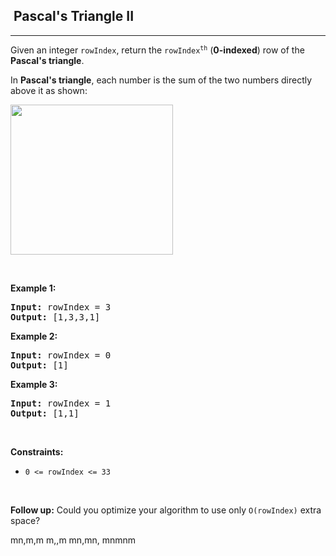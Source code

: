<h2>  Pascal's Triangle II</h2><hr><div><p>Given an integer <code>rowIndex</code>, return the <code>rowIndex<sup>th</sup></code> (<strong>0-indexed</strong>) row of the <strong>Pascal's triangle</strong>.</p>

<p>In <strong>Pascal's triangle</strong>, each number is the sum of the two numbers directly above it as shown:</p>
<img alt="" src="https://upload.wikimedia.org/wikipedia/commons/0/0d/PascalTriangleAnimated2.gif" style="height:240px; width:260px">
<p>&nbsp;</p>
<p><strong>Example 1:</strong></p>
<pre><strong>Input:</strong> rowIndex = 3
<strong>Output:</strong> [1,3,3,1]
</pre><p><strong>Example 2:</strong></p>
<pre><strong>Input:</strong> rowIndex = 0
<strong>Output:</strong> [1]
</pre><p><strong>Example 3:</strong></p>
<pre><strong>Input:</strong> rowIndex = 1
<strong>Output:</strong> [1,1]
</pre>
<p>&nbsp;</p>
<p><strong>Constraints:</strong></p>

<ul>
	<li><code>0 &lt;= rowIndex &lt;= 33</code></li>
</ul>

<p>&nbsp;</p>
<p><strong>Follow up:</strong> Could you optimize your algorithm to use only <code>O(rowIndex)</code> extra space?</p>
</div>




mn,m,m
m,,m
mn,mn,
mnmnm
